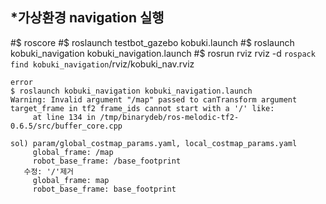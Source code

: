 ## *가상환경 navigation 실행
#$ roscore
#$ roslaunch testbot_gazebo kobuki.launch
#$ roslaunch kobuki_navigation kobuki_navigation.launch
#$ rosrun rviz rviz -d `rospack find kobuki_navigation`/rviz/kobuki_nav.rviz

    error
    $ roslaunch kobuki_navigation kobuki_navigation.launch
    Warning: Invalid argument "/map" passed to canTransform argument target_frame in tf2 frame_ids cannot start with a '/' like: 
         at line 134 in /tmp/binarydeb/ros-melodic-tf2-0.6.5/src/buffer_core.cpp

    sol) param/global_costmap_params.yaml, local_costmap_params.yaml
         global_frame: /map
         robot_base_frame: /base_footprint 
       수정: '/'제거
         global_frame: map
         robot_base_frame: base_footprint